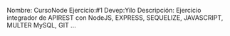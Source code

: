 Nombre: CursoNode
Ejercicio:#1
Devep:Yilo
Descripción: Ejercicio integrador de APIREST con NodeJS, EXPRESS, SEQUELIZE, JAVASCRIPT, MULTER MySQL, GIT ...

